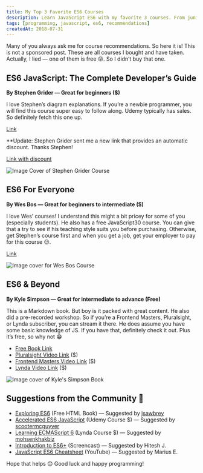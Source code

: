 ```yaml
---
title: My Top 3 Favorite ES6 Courses
description: Learn JavaScript ES6 with my favorite 3 courses. From junior to senior, there's a course for you to get started or dive deeper. Read my review...
tags: [programming, javascript, es6, recommendations]
createdAt: 2018-07-31
---
```


Many of you always ask me for course recommendations. So here it is! This is not a sponsored post. These are all courses I bought and have taken. Actually, I lied — one of them is free 😝. So I didn’t buy that one.

## ES6 JavaScript: The Complete Developer’s Guide

**By Stephen Grider — Great for beginners (\$)**

I love Stephen’s diagram explanations. If you’re a newbie programmer, you will find this course super easy to follow along. Udemy typically has sales. So definitely fetch this one up.

[Link](https://www.udemy.com/javascript-es6-tutorial/learn/v4/)

\*\*Update: Stephen Grider sent me a new link that provides an automatic discount. Thanks Stephen!

[Link with discount](https://t.co/VrgdpQEtsc)

![Image Cover of Stephen Grider Course](https://cdn-images-1.medium.com/max/2000/1*Mv4qKpkgxNJPojO_W_WIpA.png)

## ES6 For Everyone

**By Wes Bos — Great for beginners to intermediate (\$)**

I love Wes’ courses! I understand this might a bit pricey for some of you (especially students). He also has a free JavaScript30 course. You can give that a try to see if his teaching style suits you before purchasing. Otherwise, get Stephen’s course first and when you get a job, get your employer to pay for this course 😉.

[Link](https://es6.io/)

![Image cover for Wes Bos Course](https://cdn-images-1.medium.com/max/2000/1*NG-OVvsZQUc5er3xzU4fzQ.png)

## ES6 & Beyond

**By Kyle Simpson — Great for intermediate to advance (Free)**

This is a Markdown book. But boy is it packed with great content. He also did a pre-recorded workshop. So if you’re a Frontend Masters, Pluralsight, or Lynda subscriber, you can stream it there. He does assume you have some basic knowledge of JS. If you have that, definitely check it out. Plus it’s free, so why not 😁

- [Free Book Link](https://github.com/getify/You-Dont-Know-JS/tree/master/es6%20%26%20beyond)
- [Pluralsight Video Link](https://www.pluralsight.com/courses/es6-the-right-parts) (\$)
- [Frontend Masters Video Link](https://frontendmasters.com/courses/es6-right-parts/) (\$)
- [Lynda Video Link](https://www.lynda.com/JavaScript-tutorials/ES6-Right-Parts/604265-2.html) (\$)

![Image cover of Kyle's Simpson Book](https://cdn-images-1.medium.com/max/2000/1*RMyUDBWzNjSDxUuRQG2DDw.png)

## Suggestions from the Community 👏

- [Exploring ES6](http://exploringjs.com/es6/index.html) (Free HTML Book) — Suggested by [jsawbrey](https://twitter.com/jsawbrey/status/1024876795923857408)
- [Accelerated ES6 JavaScript](https://www.udemy.com/es6-bootcamp-next-generation-javascript/) (Udemy Course \$) — Suggested by [scootermcguyver](https://www.instagram.com/scootermcguyver/)
- [Learning ECMAScript 6](https://www.lynda.com/JavaScript-tutorials/Learning-ECMAScript-6/424003-2.html) (Lynda Course \$) — Suggested by [mohsenkhakbiz](https://www.instagram.com/mohsenkhakbiz/)
- [Introduction to ES6+](https://scrimba.com/g/gintrotoes6) (Screencast) — Suggested by Hitesh J.
- [JavaScript ES6 Cheatsheet](https://youtu.be/AfWYO8t7ed4) (YouTube) — Suggested by Marius E.

Hope that helps 😊 Good luck and happy programming!
